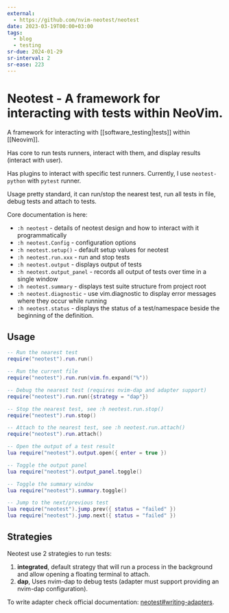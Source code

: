 ```yaml
---
external:
  - https://github.com/nvim-neotest/neotest
date: 2023-03-19T00:00+03:00
tags:
  - blog
  - testing
sr-due: 2024-01-29
sr-interval: 2
sr-ease: 223
---
```


# Neotest - A framework for interacting with tests within NeoVim.

A framework for interacting with [[software_testing|tests]] within
[[Neovim]].

Has core to run tests runners, interact with them, and display results (interact
with user).

Has plugins to interact with specific test runners. Currently, I use
`neotest-python` with `pytest` runner.

Usage pretty standard, it can run/stop the nearest test, run all tests in file,
debug tests and attach to tests.

Core documentation is here:

- `:h neotest` - details of neotest design and how to interact with it
  programmatically
- `:h neotest.Config` - configuration options
- `:h neotest.setup()` - default setup values for neotest
- `:h neotest.run.xxx` - run and stop tests
- `:h neotest.output` - displays output of tests
- `:h neotest.output_panel` - records all output of tests over time in a single
  window
- `:h neotest.summary` - displays test suite structure from project root
- `:h neotest.diagnostic` - use vim.diagnostic to display error messages where
  they occur while running
- `:h neotest.status` - displays the status of a test/namespace beside the
  beginning of the definition.

## Usage

```lua examples
-- Run the nearest test
require("neotest").run.run()

-- Run the current file
require("neotest").run.run(vim.fn.expand("%"))

-- Debug the nearest test (requires nvim-dap and adapter support)
require("neotest").run.run({strategy = "dap"})

-- Stop the nearest test, see :h neotest.run.stop()
require("neotest").run.stop()

-- Attach to the nearest test, see :h neotest.run.attach()
require("neotest").run.attach()

-- Open the output of a test result
lua require("neotest").output.open({ enter = true })

-- Toggle the output panel
lua require("neotest").output_panel.toggle()

-- Toggle the summary window
lua require("neotest").summary.toggle()

-- Jump to the next/previous test
lua require("neotest").jump.prev({ status = "failed" })
lua require("neotest").jump.next({ status = "failed" })
```

## Strategies

Neotest use 2 strategies to run tests:

1. **integrated**, default strategy that will run a process in the background
   and allow opening a floating terminal to attach.
2. **dap**, Uses nvim-dap to debug tests (adapter must support providing an
   nvim-dap configuration).

To write adapter check official documentation:
[neotest#writing-adapters](https://github.com/nvim-neotest/neotest/blob/master/README.md#writing-adapters).
